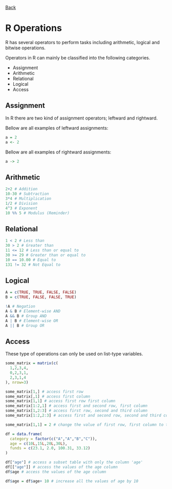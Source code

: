 [Back](./readme.md)

# R Operations

R has several operators to perform tasks including arithmetic, logical and bitwise operations.

Operators in R can mainly be classified into the following categories.

- Assignment
- Arithmetic
- Relational
- Logical
- Access

## Assignment

In R there are two kind of assignment operators; leftward and rightward.

Bellow are all examples of leftward assignments:

```r
a = 2
a <- 2
```

Bellow are all examples of rightward assignments:

```r
a -> 2
```

## Arithmetic

```r
2+2 # Addition
10-30 # Subtraction
3*4 # Multiplication
1/2 # Division
4^3 # Exponent
10 %% 5 # Modulus (Reminder)
```

## Relational

```r
1 < 2 # Less than
30 > 2 # Greater than
11 <= 12 # Less than or equal to
30 >= 29 # Greater than or equal to
10 == 10.00 # Equal to
131 != 32 # Not Equal to
```

## Logical 

```r
A = c(TRUE, TRUE, FALSE, FALSE)
B = c(TRUE, FALSE, FALSE, TRUE)

!A # Negation
A & B # Element-wise AND
A && B # Group AND
A | B # Element-wise OR
A || B # Group OR
```

## Access

These type of operations can only be used on list-type variables.

```r
some_matrix = matrix(c(
  1,2,3,4,
  0,2,3,1,
  2,3,1,4
), nrow=3)

some_matrix[1,] # access first row
some_matrix[,1] # access first column
some_matrix[1,1] # access first row first column
some_matrix[1:2,1] # access first and second row, first column
some_matrix[1,2:3] # access first row, second and third column
some_matrix[1:2,2:3] # access first and second row, second and third column

some_matrix[1,1] = 2 # change the value of first row, first column to the number 2
```

```r
df = data.frame(
  category = factor(c("A","A","B","C")),
  age = c(10L,15L,20L,30L),
  funds = c(23.1, 2.0, 100.31, 33.12)
)

df["age"] # access a subset table with only the column 'age'
df[["age"]] # access the values of the age column
df$age # access the values of the age column

df$age = df$age+ 10 # increase all the values of age by 10
```
